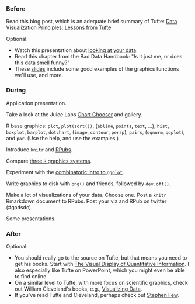### Before

Read this blog post, which is an adequate brief summary of Tufte: [Data Visualization Principles: Lessons from Tufte](http://moz.com/blog/data-visualization-principles-lessons-from-tufte)

Optional:

 * Watch this presentation about [looking at your data](http://www.youtube.com/watch?v=coNDCIMH8bk).
 * Read this chapter from the Bad Data Handbook: "Is it just me, or does this data smell funny?"
 * These [slides](http://faculty.ucr.edu/~tgirke/HTML_Presentations/Manuals/Rgraphics/Rgraphics.pdf) include some good examples of the graphics functions we'll use, and more.


### During

Application presentation.

Take a look at the Juice Labs [Chart Chooser](http://labs.juiceanalytics.com/chartchooser/) and gallery.

R base graphics: `plot`, `plot(sort())`, (`abline`, `points`, `text`, ...), `hist`, `boxplot`, `barplot`, `dotchart`, (`image`, `contour`, `persp`), `pairs`, (`qqnorm`, `qqplot`), and `par`. (Use the help, and use the examples.)

Introduce `knitr` and [RPubs](http://rpubs.com/).

Compare [three `R` graphics systems](three_systems.Rmd).

Experiment with the [combinatoric intro to `ggplot`](ggplot.md).

Write graphics to disk with `png()` and friends, followed by `dev.off()`.

Make a lot of visualizations of your data. Choose one. Post a `knitr` Rmarkdown document to RPubs. Post your viz and RPub on twitter (#gadsdc).

Some presentations.


### After

Optional:

 * You should really go to the source on Tufte, but that means you need to get his books. Start with [The Visual Display of Quantitative Information](http://www.amazon.com/The-Visual-Display-Quantitative-Information/dp/0961392142). I also especially like Tufte on PowerPoint, which you might even be able to find online.
 * On a similar level to Tufte, with more focus on scientific graphics, check out William Cleveland's books, e.g., [Visualizing Data](http://www.amazon.com/Visualizing-Data-William-S-Cleveland/dp/0963488406/).
 * If you've read Tufte and Cleveland, perhaps check out [Stephen Few](http://www.amazon.com/Stephen-Few/e/B001H6IQ5M).
